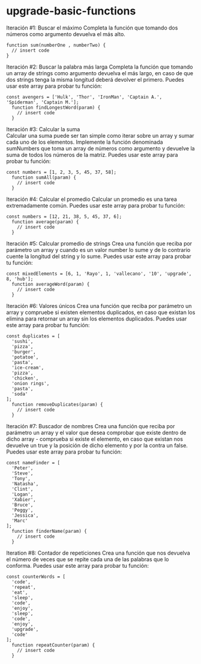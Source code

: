 # upgrade-basic-functions
Iteración #1: Buscar el máximo
  Completa la función que tomando dos números como argumento devuelva el más alto.
  
    function sum(numberOne , numberTwo) {
      // insert code
    }
    
Iteración #2: Buscar la palabra más larga
  Completa la función que tomando un array de strings como argumento devuelva el más largo, en caso de que dos strings tenga la   misma longitud deberá devolver el primero.
  Puedes usar este array para probar tu función:
  
    const avengers = ['Hulk', 'Thor', 'IronMan', 'Captain A.', 'Spiderman', 'Captain M.'];
      function findLongestWord(param) {
        // insert code
      }
      
Iteración #3: Calcular la suma      
  Calcular una suma puede ser tan simple como iterar sobre un array y sumar cada uno de los elementos.
  Implemente la función denominada sumNumbers que toma un array de números como argumento y devuelve la suma de todos los números de la matriz. 
  Puedes usar este array para probar tu función:
 
    const numbers = [1, 2, 3, 5, 45, 37, 58];
      function sumAll(param) {
        // insert code
      }

Iteración #4: Calcular el promedio
  Calcular un promedio es una tarea extremadamente común. Puedes usar este array para probar tu función:

    const numbers = [12, 21, 38, 5, 45, 37, 6];
      function average(param) {
        // insert code
      }

Iteración #5: Calcular promedio de strings
  Crea una función que reciba por parámetro un array y cuando es un valor number lo sume y de lo contrario cuente la longitud del string y lo sume. Puedes usar este array para     probar tu función:

    const mixedElements = [6, 1, 'Rayo', 1, 'vallecano', '10', 'upgrade', 8, 'hub'];
      function averageWord(param) {
        // insert code
      }

Iteración #6: Valores únicos
  Crea una función que reciba por parámetro un array y compruebe si existen elementos duplicados, en caso que existan los elimina para retornar un array sin los elementos         duplicados. Puedes usar este array para probar tu función:

    const duplicates = [
      'sushi',
      'pizza',
      'burger',
      'potatoe',
      'pasta',
      'ice-cream',
      'pizza',
      'chicken',
      'onion rings',
      'pasta',
      'soda'
    ];
      function removeDuplicates(param) {
        // insert code
      }

Iteración #7: Buscador de nombres
  Crea una función que reciba por parámetro un array y el valor que desea comprobar que existe dentro de dicho array - comprueba si existe el elemento, en caso que existan nos     devuelve un true y la posición de dicho elemento y por la contra un false. Puedes usar este array para probar tu función:
  
    const nameFinder = [
      'Peter',
      'Steve',
      'Tony',
      'Natasha',
      'Clint',
      'Logan',
      'Xabier',
      'Bruce',
      'Peggy',
      'Jessica',
      'Marc'
    ];
      function finderName(param) {
        // insert code
      }

Iteration #8: Contador de repeticiones
  Crea una función que nos devuelva el número de veces que se repite cada una de las palabras que lo conforma.  Puedes usar este array para probar tu función:
    
    const counterWords = [
      'code',
      'repeat',
      'eat',
      'sleep',
      'code',
      'enjoy',
      'sleep',
      'code',
      'enjoy',
      'upgrade',
      'code'
    ];
      function repeatCounter(param) {
        // insert code
      }

